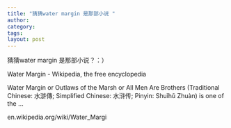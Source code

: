 ```yaml
---
title: "猜猜water margin 是那部小说 "
author:
category: 
tags: 
layout: post
---
```

猜猜water margin 是那部小说？：）

Water Margin - Wikipedia, the free encyclopedia

Water Margin or Outlaws of the Marsh or All Men Are Brothers (Traditional Chinese: 水滸傳; Simplified Chinese: 水浒传; Pinyin: Shuǐhǔ Zhuàn) is one of the …

en.wikipedia.org/wiki/Water_Margi


